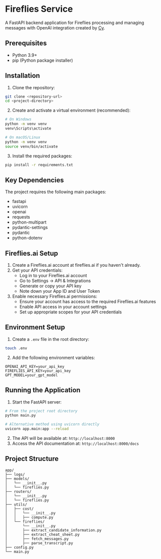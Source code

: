 # Fireflies Service

A FastAPI backend application for Fireflies processing and managing messages with OpenAI integration created by [Cy](https://github.com/cyril-deguzman).

## Prerequisites

- Python 3.9+
- pip (Python package installer)

## Installation

1. Clone the repository:

```bash
git clone <repository-url>
cd <project-directory>
```

2. Create and activate a virtual environment (recommended):

```bash
# On Windows
python -m venv venv
venv\Scripts\activate

# On macOS/Linux
python -m venv venv
source venv/bin/activate
```

3. Install the required packages:

```bash
pip install -r requirements.txt
```

## Key Dependencies

The project requires the following main packages:

- fastapi
- uvicorn
- openai
- requests
- python-multipart
- pydantic-settings
- pydantic
- python-dotenv

## Fireflies.ai Setup

1. Create a Fireflies.ai account at fireflies.ai if you haven't already.
2. Get your API credentials:
   - Log in to your Fireflies.ai account
   - Go to Settings → API & Integrations
   - Generate or copy your API key
   - Note down your App ID and User Token
3. Enable necessary Fireflies.ai permissions:
   - Ensure your account has access to the required Fireflies.ai features
   - Enable API access in your account settings
   - Set up appropriate scopes for your API credentials

## Environment Setup

1. Create a `.env` file in the root directory:

```bash
touch .env
```

2. Add the following environment variables:

```plaintext
OPENAI_API_KEY=your_api_key
FIREFLIES_API_KEY=your_api_key
GPT_MODEL=your_gpt_model
```

## Running the Application

1. Start the FastAPI server:

```bash
# From the project root directory
python main.py

# Alternative method using uvicorn directly
uvicorn app.main:app --reload
```

2. The API will be available at: `http://localhost:8000`
3. Access the API documentation at: `http://localhost:8000/docs`

## Project Structure

```
app/
├── logs/
├── models/
│   └── __init__.py
│   └── fireflies.py
├── routers/
│   └── __init__.py
│   └── fireflies.py
├── utils/
│   ├── cost/
│   │   └── __init__.py
│   │   ├── compute.py
│   └── fireflies/
│       └── __init__.py
│       ├── extract_candidate_information.py
│       ├── extract_cheat_sheet.py
│       ├── fetch_messages.py
│       ├── parse_transcript.py
├── config.py
└── main.py
```